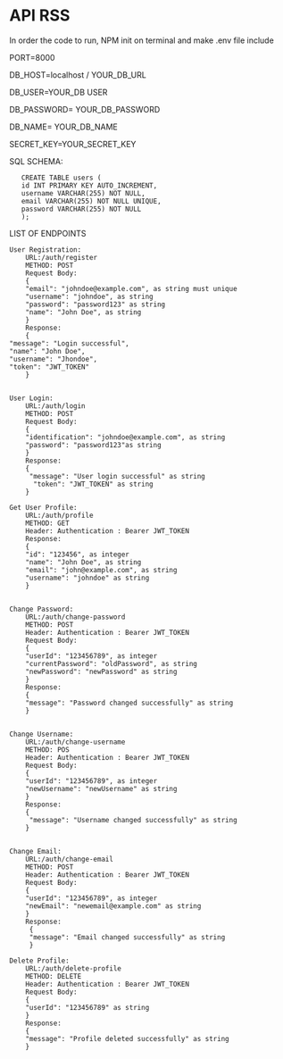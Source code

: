 # API RSS

<p> In order the code to run, 
  NPM init on terminal and make .env file include</p>
  
<p>PORT=8000</p>
<p>DB_HOST=localhost / YOUR_DB_URL</p>
<p>DB_USER=YOUR_DB USER</p>
<p>DB_PASSWORD= YOUR_DB_PASSWORD</p>
<p>DB_NAME= YOUR_DB_NAME</p>
<p>SECRET_KEY=YOUR_SECRET_KEY</p>

<p> SQL SCHEMA: <br>
  
  
       CREATE TABLE users (
       id INT PRIMARY KEY AUTO_INCREMENT,
       username VARCHAR(255) NOT NULL,
       email VARCHAR(255) NOT NULL UNIQUE,
       password VARCHAR(255) NOT NULL
       );   
</p>
<p>LIST OF ENDPOINTS <br>
  
    User Registration:
        URL:/auth/register
        METHOD: POST
        Request Body:
        {
        "email": "johndoe@example.com", as string must unique
        "username": "johndoe", as string 
        "password": "password123" as string 
        "name": "John Doe", as string 
        }
        Response: 
        {
    "message": "Login successful",
    "name": "John Doe",
    "username": "Jhondoe",
    "token": "JWT_TOKEN"
        }


    User Login:
        URL:/auth/login
        METHOD: POST
        Request Body: 
        {
        "identification": "johndoe@example.com", as string 
        "password": "password123"as string 
        }
        Response:
        {
         "message": "User login successful" as string 
          "token": "JWT_TOKEN" as string 
        }

    Get User Profile:
        URL:/auth/profile
        METHOD: GET
        Header: Authentication : Bearer JWT_TOKEN
        Response: 
        {
        "id": "123456", as integer
        "name": "John Doe", as string 
        "email": "john@example.com", as string 
        "username": "johndoe" as string 
        }

        
    Change Password:
        URL:/auth/change-password
        METHOD: POST
        Header: Authentication : Bearer JWT_TOKEN
        Request Body:
        { 
        "userId": "123456789", as integer
        "currentPassword": "oldPassword", as string 
        "newPassword": "newPassword" as string 
        }
        Response:
        {
        "message": "Password changed successfully" as string 
        }


    Change Username:
        URL:/auth/change-username
        METHOD: POS
        Header: Authentication : Bearer JWT_TOKEN
        Request Body:
        {
        "userId": "123456789", as integer
        "newUsername": "newUsername" as string 
        }
        Response:
        {
         "message": "Username changed successfully" as string 
        }


    Change Email:
        URL:/auth/change-email
        METHOD: POST
        Header: Authentication : Bearer JWT_TOKEN
        Request Body:
        { 
        "userId": "123456789", as integer
        "newEmail": "newemail@example.com" as string 
        }
        Response:
         {
         "message": "Email changed successfully" as string 
         }

    Delete Profile:
        URL:/auth/delete-profile
        METHOD: DELETE
        Header: Authentication : Bearer JWT_TOKEN
        Request Body:
        { 
        "userId": "123456789" as string 
        }
        Response:
        {
        "message": "Profile deleted successfully" as string 
        }

  </p>
